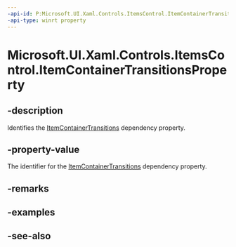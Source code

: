 ```yaml
---
-api-id: P:Microsoft.UI.Xaml.Controls.ItemsControl.ItemContainerTransitionsProperty
-api-type: winrt property
---
```


<!-- Property syntax
public Windows.UI.Xaml.DependencyProperty ItemContainerTransitionsProperty { get; }
-->

# Microsoft.UI.Xaml.Controls.ItemsControl.ItemContainerTransitionsProperty

## -description
Identifies the [ItemContainerTransitions](itemscontrol_itemcontainertransitions.md) dependency property.

## -property-value
The identifier for the [ItemContainerTransitions](itemscontrol_itemcontainertransitions.md) dependency property.

## -remarks

## -examples

## -see-also
